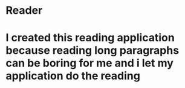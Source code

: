 
<h1>Reader<h1>
  <p>I created this reading application because reading long paragraphs can be boring for me and i let my application do the reading<p>

